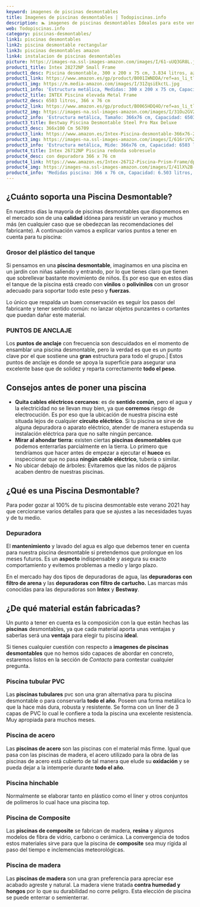 ```yaml
---
keyword: imagenes de piscinas desmontables
title: Imagenes de piscinas desmontables | Todopiscinas.info
description: 🏊 imagenes de piscinas desmontables Ideales para este verano 2021. Aquí puedes comprar imagenes de piscinas desmontables y comparar con otras similares. No dejes escapar imagenes de piscinas desmontables a un precio realmente tentador.
web: Todopiscinas.info
category: piscinas-desmontables/
link1: piscinas desmontables
link2: piscina desmontable rectangular
link3: piscinas desmontables amazon
link4: instalacion de piscinas desmontables
picture: https://images-na.ssl-images-amazon.com/images/I/61-uUQ3GR8L.jpg
product1_title: Intex 28272NP Small Frame
product1_desc: Piscina desmontable, 300 x 200 x 75 cm, 3.834 litros, azul
product1_link: https://www.amazon.es/gp/product/B001IWNDDA/ref=as_li_tl?ie=UTF8&camp=3638&creative=24630&creativeASIN=B001IWNDDA&linkCode=as2&tag=todopiscinas0e-21&linkId=25b9d647487c889cb6ef56ed63f50ca1
product1_img: https://m.media-amazon.com/images/I/31ZqsiEkctL.jpg
product1_info: 'Estructura metálica, Medidas: 300 x 200 x 75 cm, Capacidad: 3.834 litros, Para 6 personas (+ 6 años), Fácil montaje, Forma rectangular'
product2_title: INTEX Piscina elevada Metal Frame
product2_desc: 6503 litros, 366 x 76 cm
product2_link: https://www.amazon.es/gp/product/B0065HDQ4O/ref=as_li_tl?ie=UTF8&camp=3638&creative=24630&creativeASIN=B0065HDQ4O&linkCode=as2&tag=todopiscinas0e-21&linkId=ed2430e3ba564d3527ee103df33ed7b3
product2_img: https://images-na.ssl-images-amazon.com/images/I/31Ou2GV2SAL.jpg
product2_info: 'Estructura metálica, Tamaño: 366x76 cm, Capacidad: 6503 litros, Forma circular, De 4 a 7 personas (+6 años)'
product3_title: Bestway Piscina Desmontable Steel Pro Max Deluxe
product3_desc: 366x100 Cm 56709
product3_link: https://www.amazon.es/Intex-Piscina-desmontable-366x76-28210NP/dp/B0065HDQ4O?__mk_es_ES=%C3%85M%C3%85%C5%BD%C3%95%C3%91&crid=25UQGV9HG2INI&dchild=1&keywords=piscinas+desmontables&qid=1615854176&sprefix=piscinas+dem%2Caps%2C201&sr=8-5&linkCode=ll1&tag=todopiscinas0e-21&linkId=34f200977c6cbaab1f3f4d9ac0e64755&language=es_ES&ref_=as_li_ss_tl
product3_img: https://images-na.ssl-images-amazon.com/images/I/616riV%2BiY3L.jpg
product3_info: 'Estructura metálica, Mide: 366x76 cm, Capacidad: 6503 litros, De 4 a 7 personas mayores de 6 años, Forma circular, Tecnología Super-Tough'
product4_title: Intex 26712NP Piscina redonda sobresuelo
product4_desc: con depuradora 366 x 76 cm
product4_link: https://www.amazon.es/Intex-26712-Piscina-Prism-Frame/dp/B07FB823GL?__mk_es_ES=%C3%85M%C3%85%C5%BD%C3%95%C3%91&dchild=1&keywords=piscinas+desmontables+con+depuradora&qid=1615936418&sr=8-5&linkCode=ll1&tag=todopiscinas0e-21&linkId=d98699de7830cd471766fa1daa36de34&language=es_ES&ref_=as_li_ss_tl
product4_img: https://images-na.ssl-images-amazon.com/images/I/41lX%2B-YpibL.jpg
product4_info: 'Medidas piscina: 366 x 76 cm, Capacidad: 6.503 litros, Incluye depuradora de cartucha A, Lona resistente triple capa'
---
```



<external-banner></external-banner>



## ¿Cuánto soporta una Piscina Desmontable?

En nuestros días la mayoría de piscinas desmontables que disponemos en el mercado son de una **calidad** idónea para resistir un verano y muchos más (en cualquier caso que se obedezcan las recomendaciones del fabricante). A continuación vamos a explicar varios puntos a tener en cuenta para tu piscina:


### Grosor del plástico del tanque

Si pensamos en una **piscina desmontable**, imaginamos en una piscina en un jardín con niñas saliendo y entrando, por lo que tienes claro que tienen que sobrellevar bastante movimiento de niños. Es por eso que en estos días el tanque de la piscina está creado con **vinilos** o **polivinilos** con un grosor adecuado para soportar todo este peso y **fuerzas**.

Lo único que respalda un	 buen conservación es seguir los pasos del fabricante y tener sentido común: no lanzar objetos punzantes o cortantes que puedan dañar este material.


### PUNTOS DE ANCLAJE

Los **puntos de anclaje** con frecuencia son descuidados en el momento de ensamblar una piscina desmontable, pero la verdad es que es un punto clave por el que sostiene una **gran** estructura para todo el grupo.| Estos puntos de anclaje es donde se apoya la superficie para asegurar una excelente base que de solidez y reparta correctamente **todo el peso**.

<brand-panel :title=product1_title :desc=product1_desc :img=product1_img :link=product1_link></brand-panel>


## Consejos antes de poner una piscina



*   **Quita cables eléctricos cercanos**: es de **sentido común**, pero el agua y la electricidad no se llevan muy bien, ya que **corremos** riesgo de electrocución. Es por eso que la ubicación de nuestra piscina esté situada lejos de cualquier **circuito eléctrico**. Si tu piscina se sirve de alguna depuradora o aparato eléctrico, atender de manera estupenda su instalación eléctrica para que no salte ningún percance.
*   **Mirar al ahondar tierra:** existen ciertas **piscinas desmontables** que podemos enterrarlas parcialmente en la tierra. Lo primero  que tendríamos que hacer antes de empezar a ejecutar el **hueco** es inspeccionar que no pasa **ningún cable eléctrico**, tubería o similar.
*   No ubicar debajo de árboles: Evitaremos que las nidos de pájaros acaben dentro de nuestras piscinas.
## ¿Qué es una Piscina Desmontable?



Para poder gozar al 100% de tu piscina desmontable este verano 2021 hay que cerciorarse varios detalles para que se ajustes a las necesidades tuyas y de tu medio.


### Depuradora

El **mantenimiento** y lavado del agua es algo que debemos tener en cuenta para nuestra piscina desmontable si pretendemos que prolongue en los meses futuros. Es un **aspecto** indispensable y asegura su exacto comportamiento y evitemos problemas a medio y largo plazo.

En el mercado hay dos tipos de depuradoras de agua, las **depuradoras con filtro de arena** y  las **depuradoras** **con filtro de cartucho.** Las marcas más conocidas para las depuradoras son **Intex** y **Bestway**.


## ¿De qué material están fabricadas?

Un punto a tener en cuenta es la composición con la que están hechas las **piscinas** desmontables, ya que cada material aporta unas ventajas y saberlas  será una **ventaja** para elegir tu piscina **ideal**.

Si tienes cualquier cuestión con respecto a **imagenes de piscinas desmontables** que no hemos sido capaces de abordar en concreto, estaremos listos en la sección de _Contacto_ para contestar cualquier pregunta.


### Piscina tubular PVC

Las **piscinas tubulares** pvc son una gran alternativa para tu piscina desmontable o para conservarla **todo el año**. Poseen una forma metálica lo que la hace más dura, robusta y resistente. Se forma con un liner de 3 capas de PVC lo cual le confiere a toda la piscina una excelente resistencia. Muy apropiada para muchos meses.


### Piscina de acero

Las **piscinas de acero** son las piscinas con el material más firme. Igual que pasa con las piscinas de madera, el acero utilizado para la obra de las piscinas de acero está cubierto de tal manera que elude su **oxidación** y se pueda dejar a la intemperie durante **todo el año**.


### Piscina hinchable

 Normalmente se elaborar tanto en plástico como el liner y otros conjuntos de polímeros lo cual hace una piscina top.


### Piscina de Composite

Las **piscinas de composite** se fabrican de madera, **resina** y algunos modelos de fibra de vidrio, carbono o cerámica. La convergencia de todos estos materiales sirve para que la piscina de **composite** sea muy rígida al paso del tiempo e inclemencias meteorológicas.


### Piscina de madera

Las **piscinas de madera** son una gran preferencia para apreciar ese acabado agreste y natural. La madera viene tratada **contra humedad y hongos** por lo que su durabilidad no corre peligro. Esta elección de piscina se puede enterrar o semienterrar.

<stats-list :link1=link1 :link2=link2 :link3=link3 :link4=link4 :category=category></stats-list>
